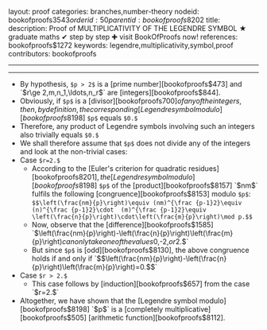 layout: proof
categories: branches,number-theory
nodeid: bookofproofs$3543
orderid: 50
parentid: bookofproofs$8202
title: 
description:  Proof of MULTIPLICATIVITY OF THE LEGENDRE SYMBOL &#9733; graduate maths &#10004; step by step &#10010; visit BookOfProofs now!
references: bookofproofs$1272
keywords: legendre,multiplicativity,symbol,proof
contributors: bookofproofs

---


---

* By hypothesis, `$p > 2$` is a [prime number][bookofproofs$473] and `$r\ge 2$`, `$m,n_1,\ldots,n_r$` are [integers][bookofproofs$844].
* Obviously, if `$p$` is a [divisor][bookofproofs$700] of any of the integers, then, by definition, the corresponding [Legendre symbol modulo][bookofproofs$8198] `$p$` equals `$0.$` 
* Therefore, any product of Legendre symbols involving such an integers also trivially equals `$0.$` 
* We shall therefore assume that `$p$` does not divide any of the integers and look at the non-trivial cases:
* Case `$r=2.$`
   * According to the [Euler's criterion for quadratic residues][bookofproofs$8201], the [Legendre symbol modulo][bookofproofs$8198] `$p$` of the [product][bookofproofs$8157] `$nm$` fulfils the following [congruence][bookofproofs$8153] modulo `$p$`:
`$$\left(\frac{nm}{p}\right)\equiv (nm)^{\frac {p-1}2}\equiv (n)^{\frac {p-1}2}\cdot  (m)^{\frac {p-1}2}\equiv \left(\frac{n}{p}\right)\cdot\left(\frac{m}{p}\right)\mod p.$$`
   * Now, observe that the [difference][bookofproofs$1585] `$\left(\frac{nm}{p}\right)-\left(\frac{n}{p}\right)\left(\frac{m}{p}\right)$` can only take one of the values `$0,$` `$-2,$` or `$2.$`
   * But since `$p$` is [odd][bookofproofs$8130], the above congruence holds if and only if `$$\left(\frac{nm}{p}\right)-\left(\frac{n}{p}\right)\left(\frac{m}{p}\right)=0.$$`
* Case `$r > 2.$`
   * This case follows by [induction][bookofproofs$657] from the case `$r=2.$`
* Altogether, we have shown that the [Legendre symbol modulo][bookofproofs$8198] `$p$` is a [completely multiplicative][bookofproofs$505] [arithmetic function][bookofproofs$8112].